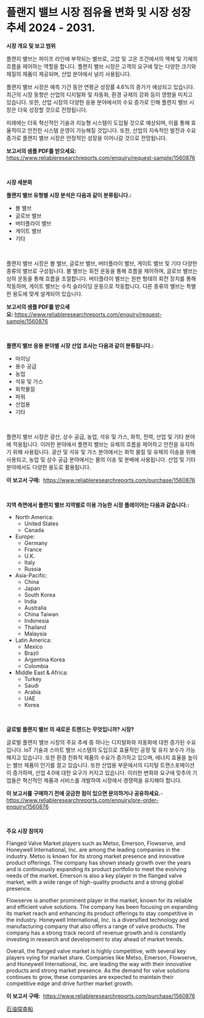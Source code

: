 <p><h1>플랜지 밸브 시장 점유율 변화 및 시장 성장 추세 2024 - 2031.</h1></p><p><strong>시장 개요 및 보고 범위</strong></p>
<p><p>플랜지 밸브는 파이프 라인에 부착되는 밸브로, 고압 및 고온 조건에서의 액체 및 기체의 흐름을 제어하는 역할을 합니다. 플랜지 밸브 시장은 고객의 요구에 맞는 다양한 크기와 재질의 제품이 제공되며, 산업 분야에서 널리 사용됩니다.</p><p>플랜지 밸브 시장은 예측 기간 동안 연평균 성장률 4.6%의 증가가 예상되고 있습니다. 최근의 시장 동향은 산업의 디지털화 및 자동화, 환경 규제의 강화 등이 영향을 미치고 있습니다. 또한, 산업 시장의 다양한 응용 분야에서의 수요 증가로 인해 플랜지 밸브 시장은 더욱 성장할 것으로 전망됩니다.</p><p>미래에는 더욱 혁신적인 기술과 지능형 시스템이 도입될 것으로 예상되며, 이를 통해 효율적이고 안전한 시스템 운영이 가능해질 것입니다. 또한, 산업의 지속적인 발전과 수요 증가로 플랜지 밸브 시장은 안정적인 성장을 이어나갈 것으로 전망됩니다.</p></p>
<p><strong>보고서의 샘플 PDF를 받으세요:</strong> <a href="https://www.reliableresearchreports.com/enquiry/request-sample/1560876">https://www.reliableresearchreports.com/enquiry/request-sample/1560876</a></p>
<p>&nbsp;</p>
<p><strong>시장 세분화</strong></p>
<p><strong>플랜지 밸브 유형별 시장 분석은 다음과 같이 분류됩니다.:</strong></p>
<p><ul><li>볼 밸브</li><li>글로브 밸브</li><li>버터플라이 밸브</li><li>게이트 밸브</li><li>기타</li></ul></p>
<p>&nbsp;</p>
<p><p>플랜지 밸브 시장은 볼 밸브, 글로브 밸브, 버터플라이 밸브, 게이트 밸브 및 기타 다양한 종류의 밸브로 구성됩니다. 볼 밸브는 회전 운동을 통해 흐름을 제어하며, 글로브 밸브는 상하 운동을 통해 흐름을 조절합니다. 버터플라이 밸브는 원판 형태의 회전 장치를 통해 작동하며, 게이트 밸브는 수직 슬라이딩 운동으로 작동합니다. 다른 종류의 밸브는 특별한 용도에 맞게 설계되어 있습니다.</p></p>
<p><strong>보고서의 샘플 PDF를 받으세요:</strong>&nbsp;<a href="https://www.reliableresearchreports.com/enquiry/request-sample/1560876">https://www.reliableresearchreports.com/enquiry/request-sample/1560876</a></p>
<p>&nbsp;</p>
<p><strong> 플랜지 밸브 응용 분야별 시장 산업 조사는 다음과 같이 분류됩니다.:</strong></p>
<p><ul><li>마이닝</li><li>용수 공급</li><li>농업</li><li>석유 및 가스</li><li>화학물질</li><li>파워</li><li>산업용</li><li>기타</li></ul></p>
<p>&nbsp;</p>
<p><p>플랜지 밸브 시장은 광산, 상수 공급, 농업, 석유 및 가스, 화학, 전력, 산업 및 기타 분야에 적용됩니다. 이러한 분야에서 플랜지 밸브는 유체의 흐름을 제어하고 안전을 유지하기 위해 사용됩니다. 광산 및 석유 및 가스 분야에서는 화학 물질 및 유체의 이송을 위해 사용되고, 농업 및 상수 공급 분야에서는 물의 이송 및 분배에 사용됩니다. 산업 및 기타 분야에서도 다양한 용도로 활용됩니다.</p></p>
<p><strong>이 보고서 구매:</strong>&nbsp; <a href="https://www.reliableresearchreports.com/purchase/1560876">https://www.reliableresearchreports.com/purchase/1560876</a></p>
<p>&nbsp;</p>
<p><strong>지역 측면에서 플랜지 밸브 지역별로 이용 가능한 시장 플레이어는 다음과 같습니다.:</strong></p>
<p><ul>
    <li>
        North America:
        <ul>
            <li>United States</li>
            <li>Canada</li>
        </ul>
    </li>
    <li>
        Europe:
        <ul>
            <li>Germany</li>
            <li>France</li>
            <li>U.K.</li>
            <li>Italy</li>
            <li>Russia</li>
        </ul>
    </li>
    <li>
        Asia-Pacific:
        <ul>
            <li>China</li>
            <li>Japan</li>
            <li>South Korea</li>
            <li>India</li>
            <li>Australia</li>
            <li>China Taiwan</li>
            <li>Indonesia</li>
            <li>Thailand</li>
            <li>Malaysia</li>
        </ul>
    </li>
    <li>
        Latin America:
        <ul>
            <li>Mexico</li>
            <li>Brazil</li>
            <li>Argentina Korea</li>
            <li>Colombia</li>
        </ul>
    </li>
    <li>
        Middle East & Africa:
        <ul>
            <li>Turkey</li>
            <li>Saudi</li>
            <li>Arabia</li>
            <li>UAE</li>
            <li>Korea</li>
        </ul>
    </li>
    </ul></p>
<p>&nbsp;</p>
<p><strong>글로벌 플랜지 밸브 의 새로운 트렌드는 무엇입니까? 시장?</strong></p>
<p><p>글로벌 플랜지 밸브 시장의 주요 추세 중 하나는 디지털화와 자동화에 대한 증가된 수요입니다. IoT 기술과 스마트 밸브 시스템의 도입으로 효율적인 공정 및 유지 보수가 가능해지고 있습니다. 또한 환경 친화적 제품의 수요가 증가하고 있으며, 에너지 효율을 높이는 밸브 제품이 인기를 끌고 있습니다. 또한 산업용 부문에서의 디지털 트랜스포메이션이 증가하며, 산업 4.0에 대한 요구가 커지고 있습니다. 이러한 변화와 요구에 맞추어 기업들은 혁신적인 제품과 서비스를 개발하여 시장에서 경쟁력을 유지해야 합니다.</p></p>
<p><strong>이 보고서를 구매하기 전에 궁금한 점이 있으면 문의하거나 공유하세요.</strong>- <a href="https://www.reliableresearchreports.com/enquiry/pre-order-enquiry/1560876">https://www.reliableresearchreports.com/enquiry/pre-order-enquiry/1560876</a></p>
<p>&nbsp;</p>
<p><strong>주요 시장 참여자</strong></p>
<p><p>Flanged Valve Market players such as Metso, Emerson, Flowserve, and Honeywell International, Inc. are among the leading companies in the industry. Metso is known for its strong market presence and innovative product offerings. The company has shown steady growth over the years and is continuously expanding its product portfolio to meet the evolving needs of the market. Emerson is also a key player in the flanged valve market, with a wide range of high-quality products and a strong global presence.</p><p>Flowserve is another prominent player in the market, known for its reliable and efficient valve solutions. The company has been focusing on expanding its market reach and enhancing its product offerings to stay competitive in the industry. Honeywell International, Inc. is a diversified technology and manufacturing company that also offers a range of valve products. The company has a strong track record of revenue growth and is constantly investing in research and development to stay ahead of market trends.</p><p>Overall, the flanged valve market is highly competitive, with several key players vying for market share. Companies like Metso, Emerson, Flowserve, and Honeywell International, Inc. are leading the way with their innovative products and strong market presence. As the demand for valve solutions continues to grow, these companies are expected to maintain their competitive edge and drive further market growth.</p></p>
<p><strong>이 보고서 구매:</strong>&nbsp;&nbsp;<a href="https://www.reliableresearchreports.com/purchase/1560876">https://www.reliableresearchreports.com/purchase/1560876</a></p>
<p><p><a href="https://github.com/one-cool-chick/Market-Research-Report-List-1/blob/main/17721836529.md">石油探査船</a></p></p>

